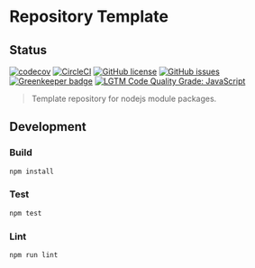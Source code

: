 # Repository Template

## Status
[![codecov](https://img.shields.io/codecov/c/github/adobe-rnd/helix-new-repository-template.svg)](https://codecov.io/gh/adobe-rnd/helix-new-repository-template)
[![CircleCI](https://img.shields.io/circleci/project/github/adobe-rnd/helix-new-repository-template.svg)](https://circleci.com/gh/adobe-rnd/helix-new-repository-template)
[![GitHub license](https://img.shields.io/github/license/adobe-rnd/helix-new-repository-template.svg)](https://github.com/adobe-rnd/helix-new-repository-template/blob/master/LICENSE.txt)
[![GitHub issues](https://img.shields.io/github/issues/adobe-rnd/helix-new-repository-template.svg)](https://github.com/adobe-rnd/helix-new-repository-template/issues)
[![Greenkeeper badge](https://badges.greenkeeper.io/adobe-rnd/helix-new-repository-template.svg)](https://greenkeeper.io/)
[![LGTM Code Quality Grade: JavaScript](https://img.shields.io/lgtm/grade/javascript/g/adobe-rnd/helix-new-repository-template.svg?logo=lgtm&logoWidth=18)](https://lgtm.com/projects/g/adobe-rnd/helix-new-repository-template)

> Template repository for nodejs module packages.

## Development


### Build

```bash
npm install
```

### Test

```bash
npm test
```

### Lint

```bash
npm run lint
```
